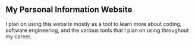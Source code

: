 ## My Personal Information Website

I plan on using this website mostly as a tool to learn more about coding, software engineering, and the various tools that I plan on using throughout my career.
